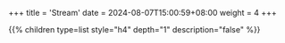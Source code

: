 +++
title = 'Stream'
date = 2024-08-07T15:00:59+08:00
weight = 4
+++


{{% children type=list style="h4" depth="1" description="false" %}}
